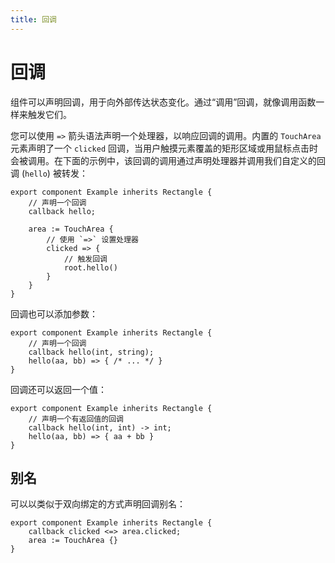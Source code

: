 ```yaml
---
title: 回调
---
```

# 回调

组件可以声明回调，用于向外部传达状态变化。通过“调用”回调，就像调用函数一样来触发它们。

您可以使用 `=>` 箭头语法声明一个处理器，以响应回调的调用。内置的 `TouchArea` 元素声明了一个 `clicked` 回调，当用户触摸元素覆盖的矩形区域或用鼠标点击时会被调用。在下面的示例中，该回调的调用通过声明处理器并调用我们自定义的回调 (`hello`) 被转发：

```slint
export component Example inherits Rectangle {
    // 声明一个回调
    callback hello;

    area := TouchArea {
        // 使用 `=>` 设置处理器
        clicked => {
            // 触发回调
            root.hello()
        }
    }
}
```

回调也可以添加参数：

```slint
export component Example inherits Rectangle {
    // 声明一个回调
    callback hello(int, string);
    hello(aa, bb) => { /* ... */ }
}
```

回调还可以返回一个值：

```slint
export component Example inherits Rectangle {
    // 声明一个有返回值的回调
    callback hello(int, int) -> int;
    hello(aa, bb) => { aa + bb }
}
```

## 别名

可以以类似于双向绑定的方式声明回调别名：

```slint
export component Example inherits Rectangle {
    callback clicked <=> area.clicked;
    area := TouchArea {}
}
```